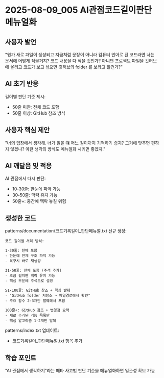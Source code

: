 # 2025-08-09_005 AI관점코드길이판단메뉴얼화

## 사용자 발언
"뭔가 새로 파일이 생성되고 지금처럼 문장이 아니라 컴퓨터 언어로 된 코드라면 너는 문서에 어떻게 적을거지? 코드 내용을 다 적을 것인가? 아니면 프로젝트 파일을 깃허브에 올리고 코드가 보고 싶으면 깃허브의 folder 를 보라고 할건가?"

## AI 초기 반응
길이별 판단 기준 제시:
- 50줄 미만: 전체 코드 포함
- 50줄 이상: GitHub 참조 방식

## 사용자 핵심 제안
"너의 입장에서 생각해. 너가 읽을 떄 어느 길이까지 기억하기 쉽지? 그거에 맞추면 편하지 않겠나? 이런 생각의 방식도 메뉴얼화 시키면 좋겠지."

## AI 깨달음 및 적용
AI 관점에서 다시 판단:
- 10-30줄: 한눈에 파악 가능
- 30-50줄: 맥락 유지 가능
- 50줄+: 중간에 맥락 놓칠 위험

## 생성한 코드
patterns/documentation/코드기록길이_판단메뉴얼.txt 신규 생성:
```
코드 길이별 처리 방식:

1-30줄: 전체 포함
- 한눈에 전체 구조 파악 가능
- 복구시 바로 재생성

31-50줄: 전체 포함 (주석 추가)
- 조금 길지만 맥락 유지 가능
- 핵심 부분에 주석으로 설명

51-100줄: GitHub 참조 + 핵심 발췌
- "GitHub folder 저장소 → 파일경로에서 확인"
- 주요 함수 2-3개만 발췌해서 포함

100줄+: GitHub 참조 + 변경점 요약
- 새로 추가된 기능 목록만
- 핵심 알고리즘 1-2개만 발췌
```

patterns/index.txt 업데이트:
- 코드기록길이_판단메뉴얼.txt 항목 추가

## 학습 포인트
"AI 관점에서 생각하기"라는 메타 사고법
판단 기준을 메뉴얼화하면 일관성 확보 가능